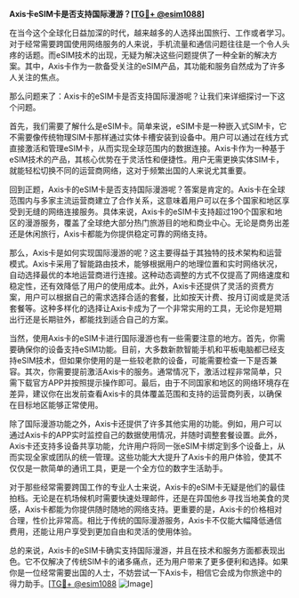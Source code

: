 **Axis卡eSIM卡是否支持国际漫游？[[TG💪+ @esim1088](https://t.me/s/esim1088)]**

在当今这个全球化日益加深的时代，越来越多的人选择出国旅行、工作或者学习。对于经常需要跨国使用网络服务的人来说，手机流量和通信问题往往是一个令人头疼的话题。而eSIM技术的出现，无疑为解决这些问题提供了一种全新的解决方案。其中，Axis卡作为一款备受关注的eSIM产品，其功能和服务自然成为了许多人关注的焦点。

那么问题来了：Axis卡的eSIM卡是否支持国际漫游呢？让我们来详细探讨一下这个问题。

首先，我们需要了解什么是eSIM卡。简单来说，eSIM卡是一种嵌入式SIM卡，它不需要像传统物理SIM卡那样通过实体卡槽安装到设备中。用户可以通过在线方式直接激活和管理eSIM卡，从而实现全球范围内的数据连接。Axis卡作为一种基于eSIM技术的产品，其核心优势在于灵活性和便捷性。用户无需更换实体SIM卡，就能轻松切换不同的运营商网络，这对于频繁出国的人来说尤其重要。

回到正题，Axis卡的eSIM卡是否支持国际漫游呢？答案是肯定的。Axis卡在全球范围内与多家主流运营商建立了合作关系，这意味着用户可以在多个国家和地区享受到无缝的网络连接服务。具体来说，Axis卡的eSIM卡支持超过190个国家和地区的漫游服务，覆盖了全球绝大部分热门旅游目的地和商业中心。无论是商务出差还是休闲旅行，Axis卡都能为你提供稳定可靠的网络支持。

那么，Axis卡是如何实现国际漫游的呢？这主要得益于其独特的技术架构和运营模式。Axis卡采用了智能路由技术，能够根据用户的地理位置和实时网络状况，自动选择最优的本地运营商进行连接。这种动态调整的方式不仅提高了网络速度和稳定性，还有效降低了用户的使用成本。此外，Axis卡还提供了灵活的资费方案，用户可以根据自己的需求选择合适的套餐，比如按天计费、按月订阅或是灵活套餐等。这种多样化的选择让Axis卡成为了一个非常实用的工具，无论你是短期出行还是长期驻外，都能找到适合自己的方案。

当然，使用Axis卡的eSIM卡进行国际漫游也有一些需要注意的地方。首先，你需要确保你的设备支持eSIM功能。目前，大多数新款智能手机和平板电脑都已经支持eSIM技术，但如果你使用的是一些较老款的设备，可能需要检查一下是否兼容。其次，你需要提前激活Axis卡的服务。通常情况下，激活过程非常简单，只需下载官方APP并按照提示操作即可。最后，由于不同国家和地区的网络环境存在差异，建议你在出发前查看Axis卡的具体覆盖范围和支持的运营商列表，以确保在目标地区能够正常使用。

除了国际漫游功能之外，Axis卡还提供了许多其他实用的功能。例如，用户可以通过Axis卡的APP实时监控自己的数据使用情况，并随时调整套餐设置。此外，Axis卡还支持多设备共享功能，允许用户将同一张eSIM卡绑定到多个设备上，从而实现全家或团队的统一管理。这些功能大大提升了Axis卡的用户体验，使其不仅仅是一款简单的通讯工具，更是一个全方位的数字生活助手。

对于那些经常需要跨国工作的专业人士来说，Axis卡的eSIM卡无疑是他们的最佳拍档。无论是在机场候机时需要快速处理邮件，还是在异国他乡寻找当地美食的灵感，Axis卡都能为你提供随时随地的网络支持。更重要的是，Axis卡的价格相对合理，性价比非常高。相比于传统的国际漫游服务，Axis卡不仅能大幅降低通信费用，还能让用户享受到更加自由和灵活的使用体验。

总的来说，Axis卡的eSIM卡确实支持国际漫游，并且在技术和服务方面都表现出色。它不仅解决了传统SIM卡的诸多痛点，还为用户带来了更多便利和选择。如果你是一位经常需要出国的人士，不妨尝试一下Axis卡，相信它会成为你旅途中的得力助手。[[TG💪+ @esim1088](https://t.me/s/esim1088) ![Image](https://i.postimg.cc/4NQfJmqS/Snipaste-2025-05-13-00-14-12.png)]